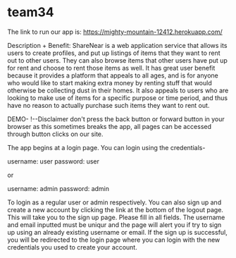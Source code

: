 # team34

The link to run our app is: https://mighty-mountain-12412.herokuapp.com/

Description + Benefit:
ShareNear is a web application service that allows its users to create profiles, and put up listings of items
that they want to rent out to other users. They can also browse items that other users have put up for 
rent and choose to rent those items as well. It has great user benefit because it provides a platform 
that appeals to all ages, and is for anyone who would like to start making extra money by renting stuff
that would otherwise be collecting dust in their homes. It also appeals to users who are looking to
make use of items for a specific purpose or time period, and thus have no reason to actually purchase
such items they want to rent out. 

DEMO-
!--Disclaimer don't press the back button or forward button in your browser as this sometimes breaks the app,
all pages can be accessed through button clicks on our site. 

The app begins at a login page. You can login using the credentials-

username: user
password: user

or 

username: admin
password: admin

To login as a regular user or admin respectively.
You can also sign up and create a new account by clicking the link at the bottom of the logout page. 
This will take you to the sign up page. Please fill in all fields. The username and email inputted must be 
uniqur and the page will alert you if try to sign up using an already existing username or email. If the sign up
is successful, you will be redirected to the login page where you can login with the new credentials you
used to create your account. 
